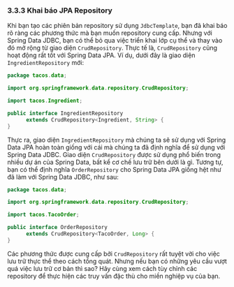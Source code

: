 ### 3.3.3 Khai báo JPA Repository

Khi bạn tạo các phiên bản repository sử dụng `JdbcTemplate`, bạn đã khai báo rõ ràng các phương thức mà bạn muốn repository cung cấp. Nhưng với Spring Data JDBC, bạn có thể bỏ qua việc triển khai lớp cụ thể và thay vào đó mở rộng từ giao diện `CrudRepository`. Thực tế là, `CrudRepository` cũng hoạt động rất tốt với Spring Data JPA. Ví dụ, dưới đây là giao diện `IngredientRepository` mới:

```java
package tacos.data;

import org.springframework.data.repository.CrudRepository;

import tacos.Ingredient;

public interface IngredientRepository
      extends CrudRepository<Ingredient, String> {
}
```

Thực ra, giao diện `IngredientRepository` mà chúng ta sẽ sử dụng với Spring Data JPA hoàn toàn giống với cái mà chúng ta đã định nghĩa để sử dụng với Spring Data JDBC. Giao diện `CrudRepository` được sử dụng phổ biến trong nhiều dự án của Spring Data, bất kể cơ chế lưu trữ bên dưới là gì. Tương tự, bạn có thể định nghĩa `OrderRepository` cho Spring Data JPA giống hệt như đã làm với Spring Data JDBC, như sau:

```java
package tacos.data;

import org.springframework.data.repository.CrudRepository;

import tacos.TacoOrder;

public interface OrderRepository
      extends CrudRepository<TacoOrder, Long> {
}
```

Các phương thức được cung cấp bởi `CrudRepository` rất tuyệt vời cho việc lưu trữ thực thể theo cách tổng quát. Nhưng nếu bạn có những yêu cầu vượt quá việc lưu trữ cơ bản thì sao? Hãy cùng xem cách tùy chỉnh các repository để thực hiện các truy vấn đặc thù cho miền nghiệp vụ của bạn.
